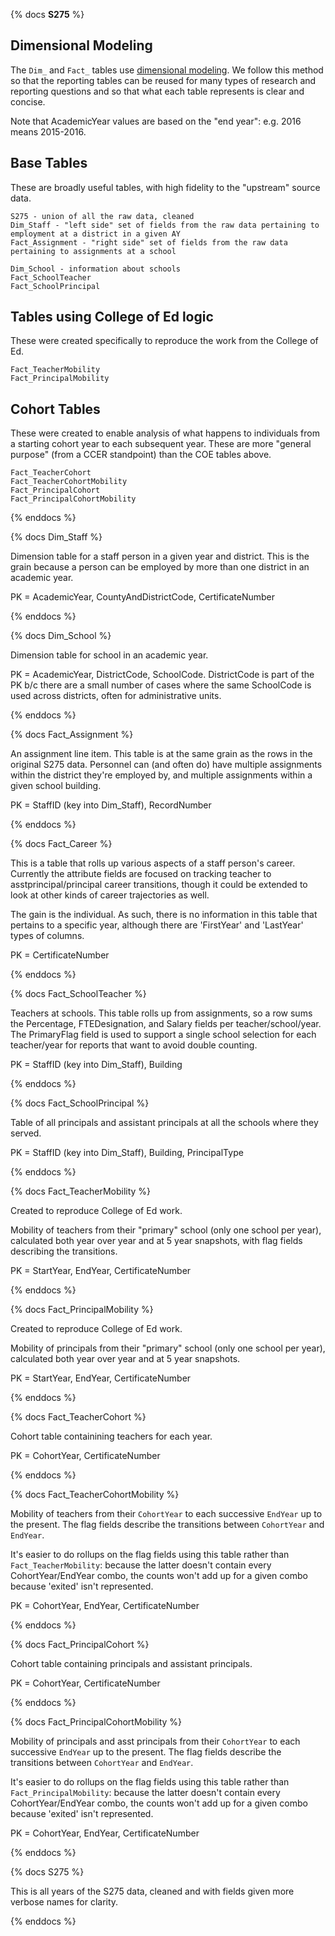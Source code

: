 {% docs __S275__ %}

## Dimensional Modeling

The `Dim_` and `Fact_` tables use [dimensional modeling](https://www.kimballgroup.com/2003/01/fact-tables-and-dimension-tables/).
We follow this method so that the reporting tables can be reused for many
types of research and reporting questions and so that what each table represents
is clear and concise.

Note that AcademicYear values are based on the "end year": e.g. 2016 means 2015-2016.

## Base Tables

These are broadly useful tables, with high fidelity to the "upstream" source data.

```
S275 - union of all the raw data, cleaned
Dim_Staff - "left side" set of fields from the raw data pertaining to employment at a district in a given AY
Fact_Assignment - "right side" set of fields from the raw data pertaining to assignments at a school

Dim_School - information about schools
Fact_SchoolTeacher
Fact_SchoolPrincipal
```

## Tables using College of Ed logic

These were created specifically to reproduce the work from the College of Ed.

```
Fact_TeacherMobility
Fact_PrincipalMobility
```

## Cohort Tables

These were created to enable analysis of what happens to individuals from a starting
cohort year to each subsequent year. These are more "general purpose" (from a CCER
standpoint) than the COE tables above.

```
Fact_TeacherCohort
Fact_TeacherCohortMobility
Fact_PrincipalCohort
Fact_PrincipalCohortMobility
```

{% enddocs %}

{% docs Dim_Staff %}

Dimension table for a staff person in a given year and district.
This is the grain because a person can be employed by more than one district
in an academic year.

PK = AcademicYear, CountyAndDistrictCode, CertificateNumber

{% enddocs %}

{% docs Dim_School %}

Dimension table for school in an academic year.

PK = AcademicYear, DistrictCode, SchoolCode. DistrictCode is part of the PK b/c there
are a small number of cases where the same SchoolCode is used across districts,
often for administrative units.

{% enddocs %}

{% docs Fact_Assignment %}

An assignment line item. This table is at the same grain as the rows in the original
S275 data. Personnel can (and often do) have multiple assignments within the district
they're employed by, and multiple assignments within a given school building.

PK = StaffID (key into Dim_Staff), RecordNumber

{% enddocs %}

{% docs Fact_Career %}

This is a table that rolls up various aspects of a staff person's career. Currently
the attribute fields are focused on tracking teacher to asstprincipal/principal career
transitions, though it could be extended to look at other kinds of career trajectories
as well.

The gain is the individual. As such, there is no information in this table that pertains
to a specific year, although there are 'FirstYear' and 'LastYear' types of columns.

PK = CertificateNumber

{% enddocs %}

{% docs Fact_SchoolTeacher %}

Teachers at schools. This table rolls up from assignments, so a row sums the Percentage, FTEDesignation,
and Salary fields per teacher/school/year. The PrimaryFlag field is used to support a single school
selection for each teacher/year for reports that want to avoid double counting.

PK = StaffID (key into Dim_Staff), Building

{% enddocs %}

{% docs Fact_SchoolPrincipal %}

Table of all principals and assistant principals at all the schools where they served.

PK = StaffID (key into Dim_Staff), Building, PrincipalType

{% enddocs %}

{% docs Fact_TeacherMobility %}

Created to reproduce College of Ed work.

Mobility of teachers from their "primary" school (only one school per year), calculated
both year over year and at 5 year snapshots, with flag fields describing the transitions.

PK = StartYear, EndYear, CertificateNumber

{% enddocs %}

{% docs Fact_PrincipalMobility %}

Created to reproduce College of Ed work.

Mobility of principals from their "primary" school (only one school per year),
calculated both year over year and at 5 year snapshots.

PK = StartYear, EndYear, CertificateNumber

{% enddocs %}

{% docs Fact_TeacherCohort %}

Cohort table containining teachers for each year.

PK = CohortYear, CertificateNumber

{% enddocs %}

{% docs Fact_TeacherCohortMobility %}

Mobility of teachers from their `CohortYear` to each successive `EndYear`
up to the present. The flag fields describe the transitions between `CohortYear`
and `EndYear`.

It's easier to do rollups on the flag fields using this table rather than
`Fact_TeacherMobility`: because the latter doesn't contain every CohortYear/EndYear combo,
the counts won't add up for a given combo because 'exited' isn't represented.

PK = CohortYear, EndYear, CertificateNumber

{% enddocs %}

{% docs Fact_PrincipalCohort %}

Cohort table containing principals and assistant principals.

PK = CohortYear, CertificateNumber

{% enddocs %}

{% docs Fact_PrincipalCohortMobility %}

Mobility of principals and asst principals from their `CohortYear` to each
successive `EndYear` up to the present. The flag fields describe the transitions
between `CohortYear` and `EndYear`.

It's easier to do rollups on the flag fields using this table rather than
`Fact_PrincipalMobility`: because the latter doesn't contain every CohortYear/EndYear combo,
the counts won't add up for a given combo because 'exited' isn't represented.

PK = CohortYear, EndYear, CertificateNumber

{% enddocs %}

{% docs S275 %}

This is all years of the S275 data, cleaned and with fields given more verbose names
for clarity.

{% enddocs %}
